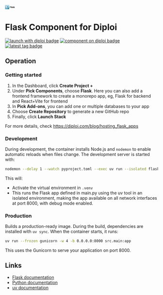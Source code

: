 <img alt="icon" src=".diploi/icon.svg" width="32">

# Flask Component for Diploi

[![launch with diploi badge](https://diploi.com/launch.svg)](https://diploi.com/component/flask)
[![component on diploi badge](https://diploi.com/component.svg)](https://diploi.com/component/flask)
[![latest tag badge](https://badgen.net/github/tag/diploi/component-flask)](https://diploi.com/component/flask)

## Operation

### Getting started

1. In the Dashboard, click **Create Project +**
2. Under **Pick Components**, choose **Flask**. Here you can also add a frontend framework to create a monorepo app, eg, Flask for backend and React+Vite for frontend
3. In **Pick Add-ons**, you can add one or multiple databases to your app
4. Choose **Create Repository** to generate a new GitHub repo
5. Finally, click **Launch Stack**

For more details, check https://diploi.com/blog/hosting_flask_apps

### Development

During development, the container installs Node.js and `nodemon` to enable automatic reloads when files change. The development server is started with:

```sh
nodemon --delay 1 --watch pyproject.toml --exec uv run --isolated flask --app src/main.py run --host=0.0.0.0 --port=8000 --debug
```

This will:
- Activate the virtual environment in `.venv`
- This runs the Flask app defined in main.py using the uv tool in an isolated environment, making the app available on all network interfaces at port 8000, with debug mode enabled.

### Production

Builds a production-ready image. During the build, dependencies are installed with `uv sync`. When the container starts, it runs:

```sh
uv run --frozen gunicorn -w 4 -b 0.0.0.0:8000 src.main:app
```

This uses the Gunicorn to serve your application on port 8000.


## Links

- [Flask documentation](https://flask.palletsprojects.com/en/stable/)
- [Python documentation](https://docs.python.org/)
- [uv documentation](https://docs.astral.sh/uv/)